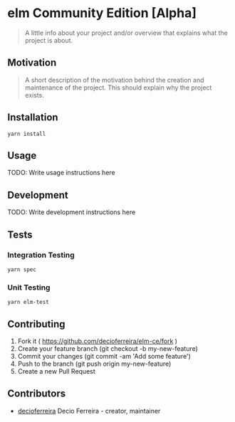 # elm Community Edition [Alpha]

> A little info about your project and/or overview that explains what the project is about.

## Motivation

> A short description of the motivation behind the creation and maintenance of the project. This should explain why the project exists.

## Installation

```
yarn install
```

## Usage

TODO: Write usage instructions here

## Development

TODO: Write development instructions here

## Tests

### Integration Testing

```
yarn spec
```

### Unit Testing

```
yarn elm-test
```

## Contributing

1. Fork it ( https://github.com/decioferreira/elm-ce/fork )
2. Create your feature branch (git checkout -b my-new-feature)
3. Commit your changes (git commit -am 'Add some feature')
4. Push to the branch (git push origin my-new-feature)
5. Create a new Pull Request

## Contributors

- [decioferreira](https://github.com/decioferreira) Decio Ferreira - creator, maintainer
